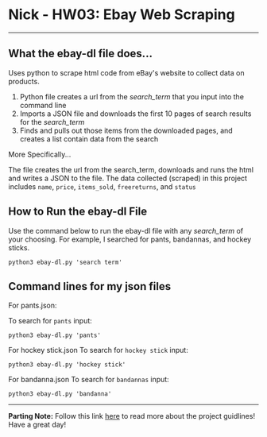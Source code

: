 # Nick - HW03: Ebay Web Scraping

---

## What the ebay-dl file does...

Uses python to scrape html code from eBay's website to collect data on products. 

1. Python file creates a url from the *search_term* that you input into the command line
2. Imports a JSON file and downloads the first 10 pages of search results for the *search_term*
3. Finds and pulls out those items from the downloaded pages, and creates a list contain data from the search

More Specifically...

The file creates the url from the search_term, downloads and runs the html and writes a JSON to the file. The data collected (scraped) in this project includes `name`, `price`, `items_sold`, `freereturns`, and `status`




## How to Run the ebay-dl File

Use the command below to run the ebay-dl file with any *search_term* of your choosing. For example, I searched for pants, bandannas, and hockey sticks. 

```
python3 ebay-dl.py 'search term'
```

## Command lines for my json files

For pants.json:

To search for `pants` input: 
```
python3 ebay-dl.py 'pants'
```

For hockey stick.json
To search for `hockey stick` input:
```
python3 ebay-dl.py 'hockey stick'
```

For bandanna.json
To search for `bandannas` input:
```
python3 ebay-dl.py 'bandanna'
```
---

**Parting Note:** Follow this link [here](https://github.com/mikeizbicki/cmc-csci040/tree/2021fall/hw_03) to read more about the project guidlines! Have a great day!
